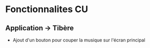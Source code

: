 # Fonctionnalites CU

## Application -> Tibère

- Ajout d'un bouton pour couper la musique sur l'écran principal